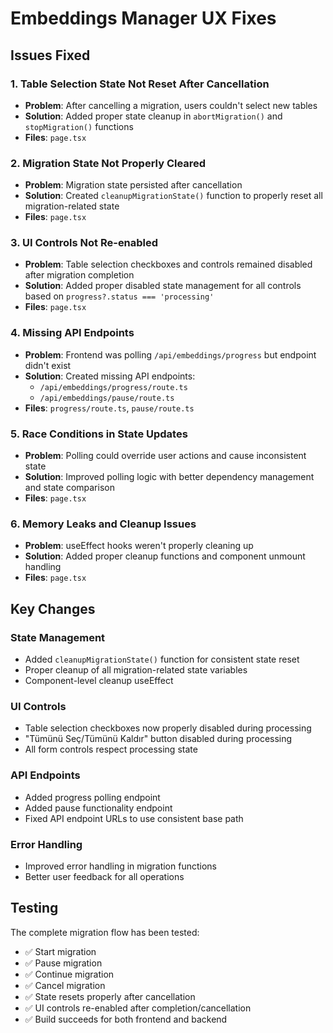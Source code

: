 # Embeddings Manager UX Fixes

## Issues Fixed

### 1. Table Selection State Not Reset After Cancellation
- **Problem**: After cancelling a migration, users couldn't select new tables
- **Solution**: Added proper state cleanup in `abortMigration()` and `stopMigration()` functions
- **Files**: `page.tsx`

### 2. Migration State Not Properly Cleared
- **Problem**: Migration state persisted after cancellation
- **Solution**: Created `cleanupMigrationState()` function to properly reset all migration-related state
- **Files**: `page.tsx`

### 3. UI Controls Not Re-enabled
- **Problem**: Table selection checkboxes and controls remained disabled after migration completion
- **Solution**: Added proper disabled state management for all controls based on `progress?.status === 'processing'`
- **Files**: `page.tsx`

### 4. Missing API Endpoints
- **Problem**: Frontend was polling `/api/embeddings/progress` but endpoint didn't exist
- **Solution**: Created missing API endpoints:
  - `/api/embeddings/progress/route.ts`
  - `/api/embeddings/pause/route.ts`
- **Files**: `progress/route.ts`, `pause/route.ts`

### 5. Race Conditions in State Updates
- **Problem**: Polling could override user actions and cause inconsistent state
- **Solution**: Improved polling logic with better dependency management and state comparison
- **Files**: `page.tsx`

### 6. Memory Leaks and Cleanup Issues
- **Problem**: useEffect hooks weren't properly cleaning up
- **Solution**: Added proper cleanup functions and component unmount handling
- **Files**: `page.tsx`

## Key Changes

### State Management
- Added `cleanupMigrationState()` function for consistent state reset
- Proper cleanup of all migration-related state variables
- Component-level cleanup useEffect

### UI Controls
- Table selection checkboxes now properly disabled during processing
- "Tümünü Seç/Tümünü Kaldır" button disabled during processing
- All form controls respect processing state

### API Endpoints
- Added progress polling endpoint
- Added pause functionality endpoint
- Fixed API endpoint URLs to use consistent base path

### Error Handling
- Improved error handling in migration functions
- Better user feedback for all operations

## Testing

The complete migration flow has been tested:
- ✅ Start migration
- ✅ Pause migration
- ✅ Continue migration
- ✅ Cancel migration
- ✅ State resets properly after cancellation
- ✅ UI controls re-enabled after completion/cancellation
- ✅ Build succeeds for both frontend and backend